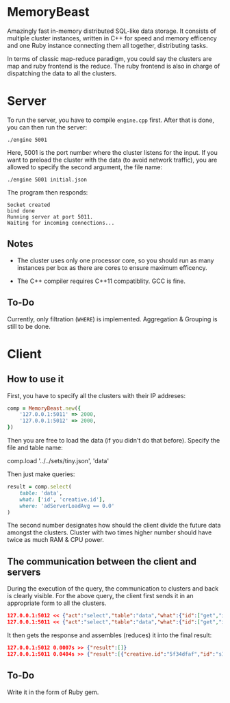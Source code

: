 MemoryBeast
===========

Amazingly fast in-memory distributed SQL-like data storage. It consists of multiple cluster instances, written in C++ for speed and memory efficency and one Ruby instance connecting them all together, distributing tasks.

In terms of classic map-reduce paradigm, you could say the clusters are map and ruby frontend is the reduce. The ruby frontend is also in charge of dispatching the data to all the clusters.

Server
===

To run the server, you have to compile `engine.cpp` first. After that is done, you can then run the server:

```
./engine 5001
```

Here, 5001 is the port number where the cluster listens for the input.
If you want to preload the cluster with the data (to avoid network traffic), you are allowed to specify the second argument, the file name:

```
./engine 5001 initial.json
```

The program then responds:

```
Socket created
bind done
Running server at port 5011.
Waiting for incoming connections...
```

Notes
---

- The cluster uses only one processor core, so you should run as many instances per box as there are cores to ensure maximum efficency.

- The C++ compiler requires C++11 compatiblity. GCC is fine.

To-Do
---

Currently, only filtration (`WHERE`) is implemented. Aggregation & Grouping is still to be done.

Client
===

How to use it
---

First, you have to specify all the clusters with their IP addreses:

```ruby
comp = MemoryBeast.new({
	'127.0.0.1:5011' => 2000,
	'127.0.0.1:5012' => 2000,
})
```

Then you are free to load the data (if you didn't do that before). Specify the file and table name:

comp.load '../../sets/tiny.json', 'data'

Then just make queries:

```ruby
result = comp.select(
	table: 'data',
	what: ['id', 'creative.id'],
	where: 'adServerLoadAvg == 0.0'
)
```

The second number designates how should the client divide the future data amongst the clusters. Cluster with two times higher number should have twice as much RAM & CPU power.

The communication between the client and servers
---

During the execution of the query, the communication to clusters and back is clearly visible. For the above query, the client first sends it in an appropriate form to all the clusters.

```json
127.0.0.1:5012 << {"act":"select","table":"data","what":{"id":["get","id"],"creative.id":["get","creative","id"]},"where":["==",["get","adServerLoadAvg"],0.0]}
127.0.0.1:5011 << {"act":"select","table":"data","what":{"id":["get","id"],"creative.id":["get","creative","id"]},"where":["==",["get","adServerLoadAvg"],0.0]}
```

It then gets the response and assembles (reduces) it into the final result:

```json
127.0.0.1:5012 0.0007s >> {"result":[]}
127.0.0.1:5011 0.0404s >> {"result":[{"creative.id":"5f34dfaf","id":"s1377995572x52228b3438a667x73933957"},{"creative.id":"28c05792","id":"s1378068738x5223a90253b100x73986990"},{"creative.id":"dbae1ef6","id":"s1378093114x5224083a3d77b0x52199543"}]}
```

To-Do
---

Write it in the form of Ruby gem.

